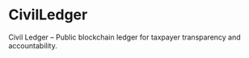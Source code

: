 # CivilLedger
Civil Ledger – Public blockchain ledger for taxpayer transparency and accountability.
